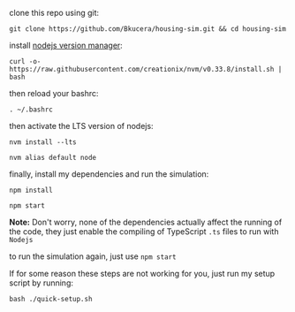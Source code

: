 clone this repo using git:
```
git clone https://github.com/Bkucera/housing-sim.git && cd housing-sim
```

install [nodejs version manager](https://github.com/creationix/nvm):
```
curl -o- https://raw.githubusercontent.com/creationix/nvm/v0.33.8/install.sh | bash
```

then reload your bashrc:
```
. ~/.bashrc
```

then activate the LTS version of nodejs:
```
nvm install --lts
```
```
nvm alias default node
```

finally, install my dependencies and run the simulation:  
```
npm install
```
```
npm start
```
**Note:** Don't worry, none of the dependencies actually affect the running of the code, they just enable the compiling of TypeScript `.ts` files to run with `Nodejs`

to run the simulation again, just use `npm start`

If for some reason these steps are not working for you, just run my setup script by running:
```shell
bash ./quick-setup.sh
```
